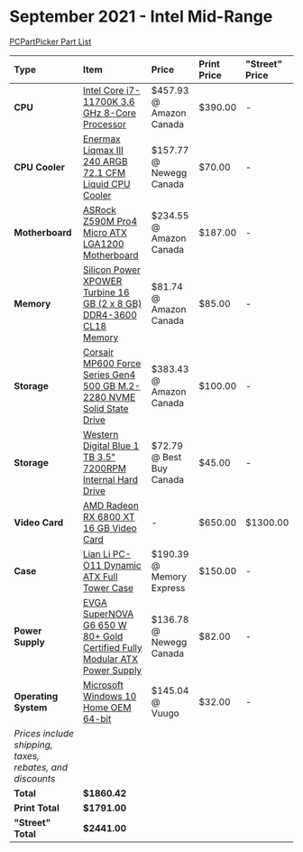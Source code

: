 # September 2021 - Intel Mid-Range

[PCPartPicker Part List](https://ca.pcpartpicker.com/list/G4888r)

Type|Item|Price|Print Price|"Street" Price
:----|:----|:----|:----|:----
**CPU** | [Intel Core i7-11700K 3.6 GHz 8-Core Processor](https://ca.pcpartpicker.com/product/VW3gXL/intel-core-i7-11700k-36-ghz-8-core-processor-bx8070811700k) | $457.93 @ Amazon Canada | $390.00 |-
**CPU Cooler** | [Enermax Liqmax III 240 ARGB 72.1 CFM Liquid CPU Cooler](https://ca.pcpartpicker.com/product/qxQfrH/enermax-liqmax-iii-240-argb-721-cfm-liquid-cpu-cooler-elc-lmt240-argb) | $157.77 @ Newegg Canada | $70.00 |-
**Motherboard** | [ASRock Z590M Pro4 Micro ATX LGA1200 Motherboard](https://ca.pcpartpicker.com/product/3w6p99/asrock-z590m-pro4-micro-atx-lga1200-motherboard-z590m-pro4) | $234.55 @ Amazon Canada | $187.00 |-
**Memory** | [Silicon Power XPOWER Turbine 16 GB (2 x 8 GB) DDR4-3600 CL18 Memory](https://ca.pcpartpicker.com/product/TsmFf7/silicon-power-xpower-turbine-16-gb-2-x-8-gb-ddr4-3600-cl18-memory-sp016gxlzu360bda) | $81.74 @ Amazon Canada | $85.00 |-
**Storage** | [Corsair MP600 Force Series Gen4 500 GB M.2-2280 NVME Solid State Drive](https://ca.pcpartpicker.com/product/nLPgXL/corsair-mp600-force-series-gen4-500-gb-m2-2280-nvme-solid-state-drive-cssd-f500gbmp600) | $383.43 @ Amazon Canada | $100.00 |-
**Storage** | [Western Digital Blue 1 TB 3.5" 7200RPM Internal Hard Drive](https://ca.pcpartpicker.com/product/Yrdqqs/western-digital-blue-1-tb-35-7200rpm-internal-hard-drive-wdbh2d0010hnc-nrsn) | $72.79 @ Best Buy Canada | $45.00 |-
**Video Card** | [AMD Radeon RX 6800 XT 16 GB Video Card](https://ca.pcpartpicker.com/product/m8Tp99/amd-radeon-rx-6800-xt-16-gb-video-card-100-438370) |- | $650.00 | $1300.00
**Case** | [Lian Li PC-O11 Dynamic ATX Full Tower Case](https://ca.pcpartpicker.com/product/Hwkj4D/lian-li-pc-o11dx-atx-full-tower-case-pc-o11dx) | $190.39 @ Memory Express | $150.00 |-
**Power Supply** | [EVGA SuperNOVA G6 650 W 80+ Gold Certified Fully Modular ATX Power Supply](https://ca.pcpartpicker.com/product/gnGbt6/evga-supernova-g6-650-w-80-gold-certified-fully-modular-atx-power-supply-220-g6-0650-x1) | $136.78 @ Newegg Canada | $82.00 |-
**Operating System** | [Microsoft Windows 10 Home OEM 64-bit](https://ca.pcpartpicker.com/product/wtgPxr/microsoft-os-kw900140) | $145.04 @ Vuugo | $32.00 |-
 | *Prices include shipping, taxes, rebates, and discounts* |
 | **Total** | **$1860.42**
 | **Print Total** | **$1791.00**
 | **"Street" Total** | **$2441.00**
